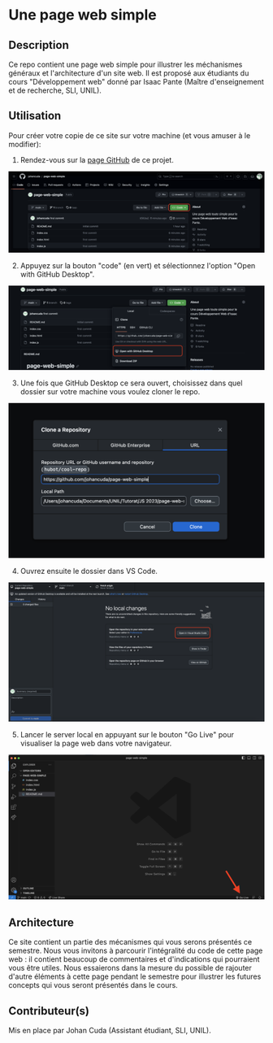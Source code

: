# Une page web simple

## Description

Ce repo contient une page web simple pour illustrer les méchanismes généraux et l'architecture d'un site web. Il est proposé aux étudiants du cours "Développement web" donné par Isaac Pante (Maître d'enseignement et de recherche, SLI, UNIL).

## Utilisation

Pour créer votre copie de ce site sur votre machine (et vous amuser à le modifier):

1. Rendez-vous sur la [page GitHub](https://github.com/johancuda/page-web-simple) de ce projet.

![Page GitHub](img/code_button.png)

2. Appuyez sur la bouton "code" (en vert) et sélectionnez l'option "Open with GitHub Desktop".

![Open with GitHub Desktop](img/open_github_desktop.png)

3. Une fois que  GitHub Desktop ce sera ouvert, choisissez dans quel dossier sur votre machine vous voulez cloner le repo.

![Clone](img/clone.png)

4. Ouvrez ensuite le dossier dans VS Code.

![Open VS Code](img/open_vs.png)

5. Lancer le server local en appuyant sur le bouton "Go Live" pour visualiser la page web dans votre navigateur.

![Lancer server live](img/run_server.png)

## Architecture

Ce site contient un partie des mécanismes qui vous serons présentés ce semestre. Nous vous invitons à parcourir l'intégralité du code de cette page web : il contient beaucoup de commentaires et d'indications qui pourraient vous être utiles. Nous essaierons dans la mesure du possible de rajouter d'autre éléments à cette page pendant le semestre pour illustrer les futures concepts qui vous seront présentés dans le cours.


## Contributeur(s)

Mis en place par Johan Cuda (Assistant étudiant, SLI, UNIL).

